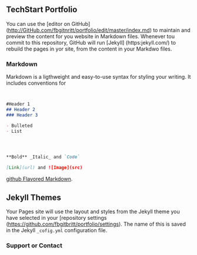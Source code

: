 ## TechStart Portfolio

You can use the [editor on GitHub] (http://GitHub.com/fbgitnritt/portfolio/edit/master/index.md) 
to maintain and preview the content for you website in Markdown files.
Whenever tou commit to this repository, GitHub will run [Jekyll] (https:jekyll.com/)
to rebuild the pages in yor site, from the content in your Markdwo files.
### Markdown

Markdown is a ligthweight and easy-to-use syntax for styling your writing. It includes conventions for

```markdown


#Header 1 
## Header 2 
### Header 3

- Bulleted
- List




**Bold** _Italic_ and `Code` 

[Link](url) and ![Image](src)
```

[github Flavored Markdown](http://guides.github.com/features/mastering-markdown/).

## Jekyll Themes

Your Pages site will use the layout and styles from the Jekyll theme you have selected in your [repository settings (https://github.com/fbgitbritt/portfolio/settings). The name of this is saved in the Jekyll `_cofig.yml`  configuration file.

### Support or Contact
